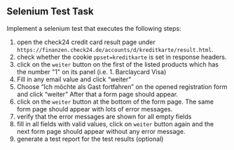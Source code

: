 ## Selenium Test Task

Implement a selenium test that executes the following steps:

1. open the check24 credit card result page under `https://finanzen.check24.de/accounts/d/kreditkarte/result.html`.
2. check whether the cookie `ppset=kreditkarte` is set in response headers.
3. click on the `weiter` button on the first of the listed products which has the number "1" on its panel (i.e. 1. Barclaycard Visa)
4. Fill in any email value and click “weiter”
5. Choose “Ich möchte als Gast fortfahren” on the opened registration form and click “weiter”
  After that a form page should appear.
6. click on the `weiter` button at the bottom of the form page. The same form page should appear with lots of error messages.
7. verify that the error messages are shown for all empty fields
8. fill in all fields with valid values, click on `weiter` button again and the next form page should appear without any error message.
9. generate a test report for the test results (optional)
